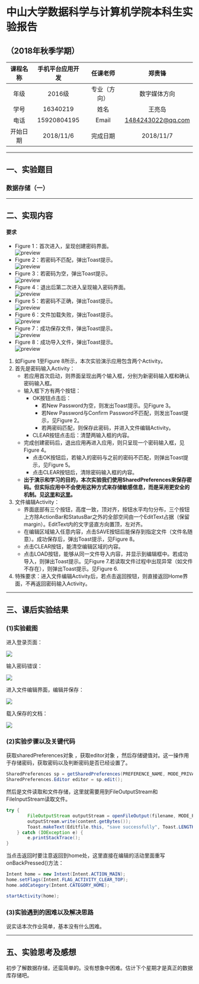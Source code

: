 # 中山大学数据科学与计算机学院本科生实验报告
## （2018年秋季学期）
| 课程名称 | 手机平台应用开发 | 任课老师 | 郑贵锋 |
| :------------: | :-------------: | :------------: | :-------------: |
| 年级 | 2016级 | 专业（方向） | 数字媒体方向 |
| 学号 | 16340219 | 姓名 | 王亮岛 |
| 电话 | 15920804195 | Email | 1484243022@qq.com |
| 开始日期 | 2018/11/6 | 完成日期 |2018/11/7|

---

## 一、实验题目

### 数据存储（一）

---

## 二、实现内容

#### 要求  
* Figure 1：首次进入，呈现创建密码界面。  
   ![preview](https://gitee.com/code_sysu/PersonalProject3/raw/master/manual/images/fig1.jpg)
* Figure 2：若密码不匹配，弹出Toast提示。  
   ![preview](https://gitee.com/code_sysu/PersonalProject3/raw/master/manual/images/fig2.jpg) 
* Figure 3：若密码为空，弹出Toast提示。  
   ![preview](https://gitee.com/code_sysu/PersonalProject3/raw/master/manual/images/fig3.jpg) 
* Figure 4：退出后第二次进入呈现输入密码界面。  
   ![preview](https://gitee.com/code_sysu/PersonalProject3/raw/master/manual/images/fig4.jpg) 
* Figure 5：若密码不正确，弹出Toast提示。  
   ![preview](https://gitee.com/code_sysu/PersonalProject3/raw/master/manual/images/fig5.jpg)
* Figure 6：文件加载失败，弹出Toast提示。  
   ![preview](https://gitee.com/code_sysu/PersonalProject3/raw/master/manual/images/fig6.jpg) 
* Figure 7：成功保存文件，弹出Toast提示。  
   ![preview](https://gitee.com/code_sysu/PersonalProject3/raw/master/manual/images/fig7.jpg) 
* Figure 8：成功导入文件，弹出Toast提示。  
   ![preview](https://gitee.com/code_sysu/PersonalProject3/raw/master/manual/images/fig8.jpg) 
1.  如Figure 1至Figure 8所示，本次实验演示应用包含两个Activity。 
2.  首先是密码输入Activity：
    * 若应用首次启动，则界面呈现出两个输入框，分别为新密码输入框和确认密码输入框。  
    * 输入框下方有两个按钮：  
        - OK按钮点击后：  
            + 若New Password为空，则发出Toast提示。见Figure 3。
            + 若New Password与Confirm Password不匹配，则发出Toast提示，见Figure 2。
            + 若两密码匹配，则保存此密码，并进入文件编辑Activity。
        - CLEAR按钮点击后：清楚两输入框的内容。  
    * 完成创建密码后，退出应用再进入应用，则只呈现一个密码输入框，见Figure 4。
        - 点击OK按钮后，若输入的密码与之前的密码不匹配，则弹出Toast提示，见Figure 5。
        - 点击CLEAR按钮后，清除密码输入框的内容。
    * **出于演示和学习的目的，本次实验我们使用SharedPreferences来保存密码。但实际应用中不会使用这种方式来存储敏感信息，而是采用更安全的机制。见[这里](http://stackoverflow.com/questions/1925486/android-storing-username-and-password)和[这里](http://stackoverflow.com/questions/785973/what-is-the-most-appropriate-way-to-store-user-settings-in-android-application/786588)。**
3.  文件编辑Activity：
    * 界面底部有三个按钮，高度一致，顶对齐，按钮水平均匀分布，三个按钮上方除ActionBar和StatusBar之外的全部空间由一个EditText占据（保留margin）。EditText内的文字竖直方向置顶，左对齐。
    * 在编辑区域输入任意内容，点击SAVE按钮后能保存到指定文件（文件名随意）。成功保存后，弹出Toast提示，见Figure 8。
    * 点击CLEAR按钮，能清空编辑区域的内容。
    * 点击LOAD按钮，能够从同一文件导入内容，并显示到编辑框中。若成功导入，则弹出Toast提示。见Figure 7.若读取文件过程中出现异常（如文件不存在），则弹出Toast提示。见Figure 6.
4.  特殊要求：进入文件编辑Activity后，若点击返回按钮，则直接返回Home界面，不再返回密码输入Activity。

---

## 三、课后实验结果
### (1)实验截图

进入登录页面：

![](https://gitee.com/wangld5/image/raw/master/week9/Screenshot_2018-11-07-21-40-33-746_com.experiment.png)

输入密码错误：

![](https://gitee.com/wangld5/image/raw/master/week9/Screenshot_2018-11-07-21-40-59-275_com.experiment.png)

进入文件编辑界面，编辑并保存：

![](https://gitee.com/wangld5/image/raw/master/week9/Screenshot_2018-11-07-21-41-20-773_com.experiment.png)

载入保存的文档：

![](https://gitee.com/wangld5/image/raw/master/week9/Screenshot_2018-11-07-21-41-41-357_com.experiment.png)

### (2)实验步骤以及关键代码

获取sharedPreferences对象 ，获取editor对象 ，然后存储键值对。这一操作用于存储密码，获取密码以及判断密码是否已经设置了。

```java
SharedPreferences sp = getSharedPreferences(PREFERENCE_NAME, MODE_PRIVATE);
SharedPreferences.Editor editor = sp.edit();
```

然后是文件读取和文件存储，这里就需要用到FileOutputStream和FileInputStream读取文件。

```java
try {
        FileOutputStream outputStream = openFileOutput(filename, MODE_PRIVATE);
        outputStream.write(content.getBytes());
        Toast.makeText(Editfile.this, "save successfully", Toast.LENGTH_SHORT).show();
    } catch (IOException e) {
    	e.printStackTrace();
}
```

当点击返回时要注意返回到home处，这里直接在编辑的活动里面重写onBackPressed()方法：

```java
Intent home = new Intent(Intent.ACTION_MAIN);
home.setFlags(Intent.FLAG_ACTIVITY_CLEAR_TOP);
home.addCategory(Intent.CATEGORY_HOME);

startActivity(home);
```

### (3)实验遇到的困难以及解决思路

说实话本次作业简单，基本没有什么困难。

---

## 五、实验思考及感想

初步了解数据存储，还蛮简单的。没有想象中困难。估计下个星期才是真正的数据库存储吧。